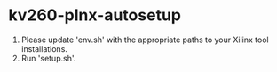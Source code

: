 # kv260-plnx-autosetup

1. Please update 'env.sh' with the appropriate paths to your Xilinx tool installations.
2. Run 'setup.sh'.
